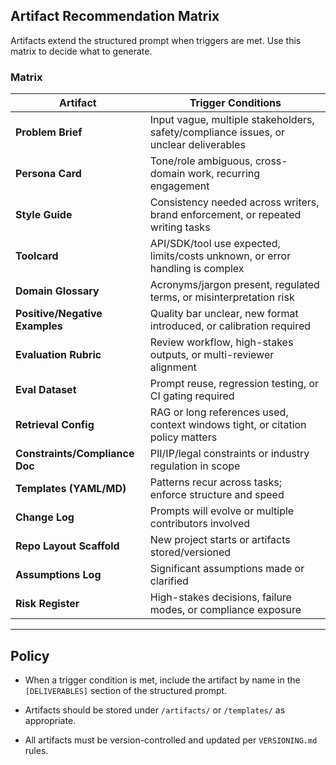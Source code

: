 

## Artifact Recommendation Matrix

Artifacts extend the structured prompt when triggers are met. Use this matrix to decide what to generate.

### Matrix

|Artifact|Trigger Conditions|
|---|---|
|**Problem Brief**|Input vague, multiple stakeholders, safety/compliance issues, or unclear deliverables|
|**Persona Card**|Tone/role ambiguous, cross-domain work, recurring engagement|
|**Style Guide**|Consistency needed across writers, brand enforcement, or repeated writing tasks|
|**Toolcard**|API/SDK/tool use expected, limits/costs unknown, or error handling is complex|
|**Domain Glossary**|Acronyms/jargon present, regulated terms, or misinterpretation risk|
|**Positive/Negative Examples**|Quality bar unclear, new format introduced, or calibration required|
|**Evaluation Rubric**|Review workflow, high-stakes outputs, or multi-reviewer alignment|
|**Eval Dataset**|Prompt reuse, regression testing, or CI gating required|
|**Retrieval Config**|RAG or long references used, context windows tight, or citation policy matters|
|**Constraints/Compliance Doc**|PII/IP/legal constraints or industry regulation in scope|
|**Templates (YAML/MD)**|Patterns recur across tasks; enforce structure and speed|
|**Change Log**|Prompts will evolve or multiple contributors involved|
|**Repo Layout Scaffold**|New project starts or artifacts stored/versioned|
|**Assumptions Log**|Significant assumptions made or clarified|
|**Risk Register**|High-stakes decisions, failure modes, or compliance exposure|

---

## Policy

- When a trigger condition is met, include the artifact by name in the `[DELIVERABLES]` section of the structured prompt.
    
- Artifacts should be stored under `/artifacts/` or `/templates/` as appropriate.
    
- All artifacts must be version-controlled and updated per `VERSIONING.md` rules.